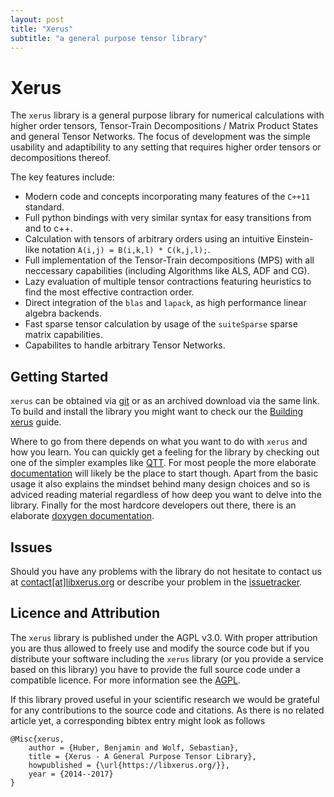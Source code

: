 ```yaml
---
layout: post
title: "Xerus"
subtitle: "a general purpose tensor library"
---
```


# Xerus

The `xerus` library is a general purpose library for numerical calculations with higher order tensors, Tensor-Train Decompositions / Matrix Product States and general Tensor Networks.
The focus of development was the simple usability and adaptibility to any setting that requires higher order tensors or decompositions thereof. 

The key features include:
* Modern code and concepts incorporating many features of the `C++11` standard.
* Full python bindings with very similar syntax for easy transitions from and to c++.
* Calculation with tensors of arbitrary orders using an intuitive Einstein-like notation `A(i,j) = B(i,k,l) * C(k,j,l);`.
* Full implementation of the Tensor-Train decompositions (MPS) with all neccessary capabilities (including Algorithms like ALS, ADF and CG).
* Lazy evaluation of multiple tensor contractions featuring heuristics to find the most effective contraction order.
* Direct integration of the `blas` and `lapack`, as high performance linear algebra backends.
* Fast sparse tensor calculation by usage of the `suiteSparse` sparse matrix capabilities.
* Capabilites to handle arbitrary Tensor Networks.


## Getting Started

`xerus` can be obtained via [git](https://git.hemio.de/xerus/xerus) or as an archived download via the same link. 
To build and install the library you might want to check our the [Building xerus](building_xerus) guide.

Where to go from there depends on what you want to do with `xerus` and how you learn. You can quickly get a feeling for the library
by checking out one of the simpler examples like [QTT](quickstart). For most people the more elaborate [documentation](documentation)
will likely be the place to start though. Apart from the basic usage it also explains the mindset behind many design choices and
so is adviced reading material regardless of how deep you want to delve into the library. Finally for the most hardcore developers
out there, there is an elaborate [doxygen documentation](doxygen).

## Issues

Should you have any problems with the library do not hesitate to contact us at [contact[at]libxerus.org](mailto:contact[at]libxerus.org) or describe your problem in the [issuetracker](https://git.hemio.de/xerus/xerus/issues).


## Licence and Attribution

The `xerus` library is published under the AGPL v3.0. With proper attribution you are thus allowed to freely use and modify the source code but if you distribute your software including the `xerus`
library (or you provide a service based on this library) you have to provide the full source code under a compatible licence. For more information see the [AGPL](http://www.gnu.org/licenses/agpl-3.0.html).

If this library proved useful in your scientific research we would be grateful for any contributions to the source code and citations. As there is no related article yet, a corresponding bibtex 
entry might look as follows
~~~
@Misc{xerus,
	author = {Huber, Benjamin and Wolf, Sebastian},
	title = {Xerus - A General Purpose Tensor Library},
	howpublished = {\url{https://libxerus.org/}},
	year = {2014--2017}
}
~~~
